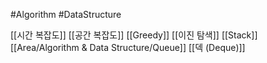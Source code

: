 ---
---
#Algorithm #DataStructure

[[시간 복잡도]]
[[공간 복잡도]]
[[Greedy]]
[[이진 탐색]]
[[Stack]]
[[Area/Algorithm & Data Structure/Queue]]
[[덱 (Deque)]]